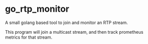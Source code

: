 # go_rtp_monitor

A small golang based tool to join and monitor an RTP stream.

This program will join a multicast stream, and then track prometheus metrics for that stream.

